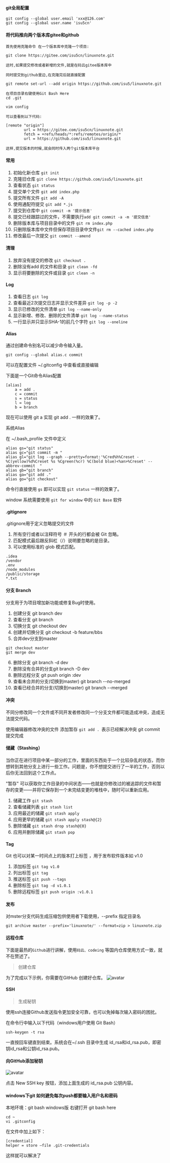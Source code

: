 #### git全局配置```git config --global user.email 'xxx@126.com'git config --global user.name 'isu5cn'```#### 将代码推向两个版本库gitee和github```首先使用克隆命令 在一个版本库中克隆一个项目:git clone https://gitee.com/isu5cn/linuxnote.git这时,如果提交修改或者新增的文件,就是在码云gitee版本库中同时提交到github里边,在克隆完后就直接配置git remote set-url --add origin https://github.com/isu5/linuxnote.git在项目目录右键使用Git Bash Herecd .gitvim config可以查看到以下代码:[remote "origin"]        url = https://gitee.com/isu5cn/linuxnote.git        fetch = +refs/heads/*:refs/remotes/origin/*        url = https://github.com/isu5/linuxnote.git		这样,提交版本的时候,就会同时传入两个git版本库平台```#### 常用1. 初始化新仓库 `git init`2. 克隆旧仓库 `git clone https://github.com/isu5/linuxnote.git`3. 查看状态 `git status`4. 提交单个文件 `git add index.php`5. 提交所有文件 `git add -A`6. 使用通配符提交 `git add *.js`7. 提交到仓库中 `git commit -m '提示信息'`8. 提交已经跟踪过的文件，不需要执行`add git commit -a -m '提交信息'`9. 删除版本库与项目目录中的文件 `git rm index.php`10. 只删除版本库中文件但保存项目目录中文件`git rm --cached index.php`11. 修改最后一次提交 `git commit --amend`#### 清理1. 放弃没有提交的修改 `git checkout .`2. 删除没有add 的文件和目录 `git clean -fd`3. 显示将要删除的文件或目录 `git clean -n`#### Log1. 查看日志 `git log`2. 查看最近2次提交日志并显示文件差异 `git log -p -2`3. 显示已修改的文件清单 `git log --name-only`4. 显示新增、修改、删除的文件清单 `git log --name-status`5. 一行显示并只显示SHA-1的前几个字符 `git log --oneline`#### Alias通过创建命令别名可以减少命令输入量。```git config --global alias.c commit```可以在配置文件 ~/.gitconfig 中查看或直接编辑下面是一个Git命令Alias配置```[alias]    a = add .    c = commit    s = status    l = log    b = branch```现在可以使用 git a 实现 git add . 一样的效果了。系统Alias在 ~/.bash_profile 文件中定义```alias gs="git status"alias gc="git commit -m "alias gl="git log --graph --pretty=format:'%Cred%h%Creset -%C(yellow)%d%Creset %s %Cgreen(%cr) %C(bold blue)<%an>%Creset' --abbrev-commit  "alias gb="git branch"alias ga="git add ."alias go="git checkout"```命令行直接使用 `gs` 即可以实现 `git status` 一样的效果了。window 系统需要使用 `git for window` 中的 `Git Base` 软件#### .gitignore.gitignore用于定义忽略提交的文件1. 所有空行或者以注释符号 ＃ 开头的行都会被 Git 忽略。2. 匹配模式最后跟反斜杠（/）说明要忽略的是目录。3. 可以使用标准的 glob 模式匹配。```.idea/vendor.env/node_modules/public/storage*.txt```#### 分支 Branch分支用于为项目增加新功能或修复Bug时使用。1. 创建分支 git branch dev2. 查看分支 git branch3. 切换分支 git checkout dev4. 创建并切换分支 git checkout -b feature/bbs5. 合并dev分支到master```git checkout mastergit merge dev```6. 删除分支 git branch -d dev7. 删除没有合并的分支git branch -D dev8. 删除远程分支 git push origin :dev9. 查看未合并的分支(切换到master) git branch --no-merged10. 查看已经合并的分支(切换到master) git branch --merged#### 冲突不同分修改同一个文件或不同开发者修改同一个分支文件都可能造成冲突，造成无法提交代码。使用编辑器修改冲突的文件添加暂存 `git add . `表示已经解决冲突git commit 提交完成#### 储藏（Stashing）当你正在进行项目中某一部分的工作，里面的东西处于一个比较杂乱的状态，而你想转到其他分支上进行一些工作。问题是，你不想提交进行了一半的工作，否则以后你无法回到这个工作点。"暂存" 可以获取你工作目录的中间状态——也就是你修改过的被追踪的文件和暂存的变更——并将它保存到一个未完结变更的堆栈中，随时可以重新应用。1. 储藏工作 `git stash`2. 查看储藏列表 `git stash list`3. 应用最近的储藏 `git stash apply`4. 应用更早的储藏 `git stash apply stash@{2}`5. 删除储藏 `git stash drop stash@{0}`6. 应用并删除储藏 `git stash pop`#### TagGit 也可以对某一时间点上的版本打上标签 ，用于发布软件版本如 v1.01. 添加标签 `git tag v1.0`2. 列出标签 `git tag`3. 推送标签 `git push --tags`4. 删除标签 `git tag -d v1.0.1`5. 删除远程标签 `git push origin :v1.0.1`#### 发布对mster分支代码生成压缩包供使用者下载使用，--prefix 指定目录名```git archive master --prefix='linuxnote/' --format=zip > linuxnote.zip```#### 远程仓库下面是最热的`Github`进行讲解，使用`码云、codeing` 等国内仓库使用方式一致，就不在赘述了。> 创建仓库为了完成以下示例，你需要在GitHub 创建好仓库。![avatar](./images/linuxgit.png)#### SSH> 生成秘钥使用ssh连接Github发送指令更加安全可靠，也可以免掉每次输入密码的困扰。在命令行中输入以下代码（windows用户使用 Git Bash）```ssh-keygen -t rsa```一直按回车键直到结束。系统会在~/.ssh 目录中生成 id_rsa和id_rsa.pub，即密钥id_rsa和公钥id_rsa.pub。#### 向GitHub添加秘钥![avatar](./images/newsshkey.png)点击 New SSH key 按钮，添加上面生成的 id_rsa.pub 公钥内容。#### windows下git 如何避免每次push都要输入用户名和密码本地环境：git bash windows版右键打开 git bash here```cd ~vi .gitconfig```在文件中加上如下：```[credential] helper = store –file .git-credentials```这样就可以解决了